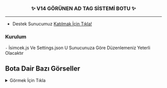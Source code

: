 <h3 align="center">✨ V14 GÖRÜNEN AD TAG SİSTEMİ BOTU ✨</h3>

---

* Destek Sunucumuz [Katılmak İçin Tıkla!](https://discord.gg/HehFQ7Qcub)


### Kurulum
`-` İsimcek.js Ve Settings.json U Sunucunuza Göre Düzenlemeniz Yeterli Olacaktır

## Bota Dair Bazı Görseller
<details><summary>Görmek İçin Tıkla</summary>

### Tag Alır İse
![image](https://github.com/Wasleycik/V14-GorunenAd-Tag-Sistem-Bot/assets/104096743/9f2c50d4-67bc-4158-9906-5cbeb7af41d9)

### Tag Salar İse
![image](https://github.com/Wasleycik/V14-GorunenAd-Tag-Sistem-Bot/assets/104096743/5a1a53fb-e858-45d1-91c1-ff5f4196946a)
</details>



